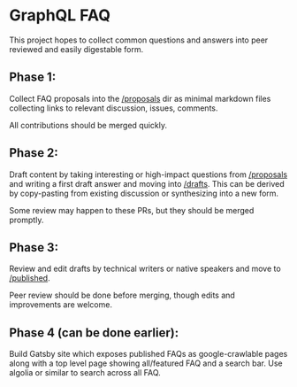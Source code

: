 # GraphQL FAQ

This project hopes to collect common questions and answers into peer reviewed
and easily digestable form.

## Phase 1:

Collect FAQ proposals into the [/proposals](/proposals) dir as minimal markdown files
collecting links to relevant discussion, issues, comments.

All contributions should be merged quickly.

## Phase 2:

Draft content by taking interesting or high-impact questions from [/proposals](/proposals)
and writing a first draft answer and moving into [/drafts](/drafts). This can be derived by copy-pasting from
existing discussion or synthesizing into a new form.

Some review may happen to these PRs, but they should be merged promptly.

## Phase 3:

Review and edit drafts by technical writers or native speakers and move to [/published](/published).

Peer review should be done before merging, though edits and improvements are welcome.

## Phase 4 (can be done earlier):

Build Gatsby site which exposes published FAQs as google-crawlable pages along with
a top level page showing all/featured FAQ and a search bar. Use algolia or similar
to search across all FAQ.